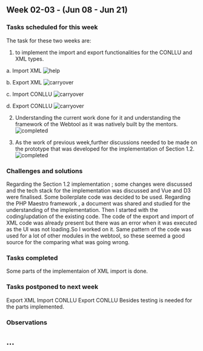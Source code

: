 ## Week 02-03 - (Jun 08 - Jun 21)

### Tasks scheduled for this week
The task for these two weeks are:
1. to implement the import and export functionalities for the CONLLU and XML types.

 a. Import XML ![help](https://img.shields.io/static/v1?label=&message=need_help&color=blue)

b. Export XML ![carryover](https://img.shields.io/static/v1?label=&message=carryover&color=yellow)

c. Import CONLLU ![carryover](https://img.shields.io/static/v1?label=&message=carryover&color=yellow)

d. Export CONLLU ![carryover](https://img.shields.io/static/v1?label=&message=carryover&color=yellow)

2. Understanding the current work done for it and understanding the framework of the Webtool as it was natively built by the mentors. ![completed](https://img.shields.io/static/v1?label=&message=completed&color=green) 

3. As the work of previous week,further discussions needed to be made on the prototype that was developed for the implementation of Section 1.2. ![completed](https://img.shields.io/static/v1?label=&message=completed&color=green)

### Challenges and solutions
 
 Regarding the Section 1.2 implementation ; some changes were discussed and the tech stack for the implementation was discussed and Vue and D3 were finalised. Some boilerplate 
 code was decided to be used. Regarding the PHP Maestro framework , a document was shared and studied for the understanding of the implementation. Then I started with the
 coding/updation of the existing code. The code of the export and import of XML code was already present but there was an error when it was executed as the UI was not loading.So I
 worked on it. Same pattern of the code was used for a lot of other modules in the webtool, so these seemed a good source for the comparing what was going wrong.
 
### Tasks completed

Some parts of the implementaion of XML import is done.


### Tasks postponed to next week

  Export XML
  Import CONLLU
  Export CONLLU
  Besides testing is needed for the parts implemented. 

### Observations

...
---

